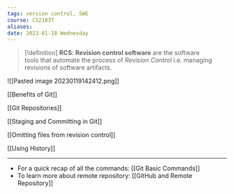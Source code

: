 ```yaml
---
tags: version control, SWE
course: CS2103T
aliases: 
date: 2023-01-18 Wednesday
---
```


>[!definition]
> **RCS**: **Revision control software** are the software tools that automate the process of _Revision Control_ i.e. managing revisions of software artifacts.

![[Pasted image 20230119142412.png]]

[[Benefits of Git]]

[[Git Repositories]]

[[Staging and Committing in Git]]

[[Omitting files from revision control]]

[[Using History]] 


---
- For a quick recap of all the commands: [[Git Basic Commands]]
- To learn more about remote repository: [[GitHub and Remote Repository]]